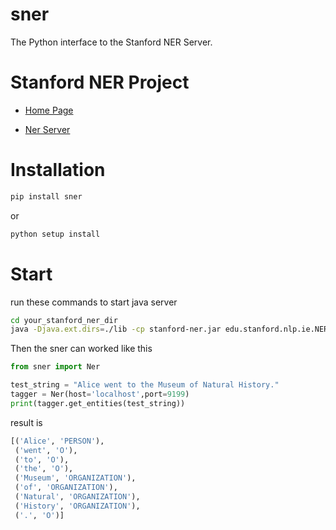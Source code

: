 # sner
The Python interface to the Stanford NER Server.

# Stanford NER Project

* [Home Page](https://nlp.stanford.edu/software/CRF-NER.shtml)

* [Ner Server](https://nlp.stanford.edu/software/crf-faq.shtml#cc)

# Installation
```bash
pip install sner
```
or

```bash
python setup install
```

# Start

run these commands to start java server

```bash
cd your_stanford_ner_dir
java -Djava.ext.dirs=./lib -cp stanford-ner.jar edu.stanford.nlp.ie.NERServer -port 9199 -loadClassifier ./classifiers/english.all.3class.distsim.crf.ser.gz
```
Then the sner can worked like this

```python
from sner import Ner

test_string = "Alice went to the Museum of Natural History."
tagger = Ner(host='localhost',port=9199)
print(tagger.get_entities(test_string))
```
result is

```python
[('Alice', 'PERSON'),
 ('went', 'O'),
 ('to', 'O'),
 ('the', 'O'),
 ('Museum', 'ORGANIZATION'),
 ('of', 'ORGANIZATION'),
 ('Natural', 'ORGANIZATION'),
 ('History', 'ORGANIZATION'),
 ('.', 'O')]

```
